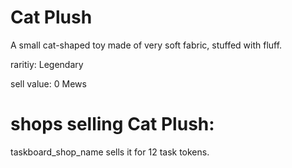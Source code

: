 # Cat Plush

A small cat-shaped toy made of very soft fabric, stuffed with fluff.

raritiy: Legendary

sell value: 0 Mews

# shops selling Cat Plush:

taskboard_shop_name sells it for 12 task tokens.